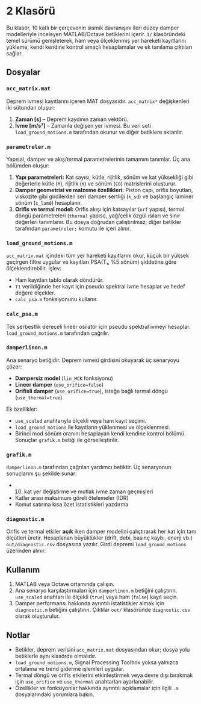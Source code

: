 # 2 Klasörü

Bu klasör, 10 katlı bir çerçevenin sismik davranışını ileri düzey damper modelleriyle inceleyen MATLAB/Octave betiklerini içerir. `1/` klasöründeki temel sürümü genişleterek, ham veya ölçeklenmiş yer hareketi kayıtlarını yükleme, kendi kendine kontrol amaçlı hesaplamalar ve ek tanılama çıktıları sağlar.

## Dosyalar

### `acc_matrix.mat`
Deprem ivmesi kayıtlarını içeren MAT dosyasıdır. `acc_matrix*` değişkenleri iki sütundan oluşur:
1. **Zaman [s]** – Deprem kaydının zaman vektörü.
2. **İvme [m/s²]** – Zamanla değişen yer ivmesi.
Bu veri seti `load_ground_motions.m` tarafından okunur ve diğer betiklere aktarılır.

### `parametreler.m`
Yapısal, damper ve akış/termal parametrelerinin tamamını tanımlar. Üç ana bölümden oluşur:
1. **Yapı parametreleri:** Kat sayısı, kütle, rijitlik, sönüm ve kat yüksekliği gibi değerlerle kütle (`M`), rijitlik (`K`) ve sönüm (`C0`) matrislerini oluşturur.
2. **Damper geometrisi ve malzeme özellikleri:** Piston çapı, orifis boyutları, viskozite gibi girdilerden seri damper sertliği (`k_sd`) ve başlangıç laminer sönüm (`c_lam0`) hesaplanır.
3. **Orifis ve termal model:** Orifis akışı için katsayılar (`orf` yapısı), termal döngü parametreleri (`thermal` yapısı), yağ/çelik özgül ısıları ve sınır değerleri tanımlanır.
Bu dosya doğrudan çalıştırılmaz; diğer betikler tarafından `parametreler;` komutu ile içeri alınır.

### `load_ground_motions.m`
`acc_matrix.mat` içindeki tüm yer hareketi kayıtlarını okur, küçük bir yüksek geçirgen filtre uygular ve kayıtları PSA(T₁, %5 sönüm) şiddetine göre ölçeklendirebilir. İşlev:
- Ham kayıtları tablo olarak döndürür.
- `T1` verildiğinde her kayıt için pseudo spektral ivme hesaplar ve hedef değere ölçekler.
- `calc_psa.m` fonksiyonunu kullanır.

### `calc_psa.m`
Tek serbestlik dereceli lineer osilatör için pseudo spektral ivmeyi hesaplar. `load_ground_motions.m` tarafından çağrılır.

### `damperlinon.m`
Ana senaryo betiğidir. Deprem ivmesi girdisini okuyarak üç senaryoyu çözer:
- **Dampersiz model** (`lin_MCK` fonksiyonu)
- **Lineer damper** (`use_orifice=false`)
- **Orifisli damper** (`use_orifice=true`), isteğe bağlı termal döngü (`use_thermal=true`)

Ek özellikler:
- `use_scaled` anahtarıyla ölçekli veya ham kayıt seçimi.
- `load_ground_motions` ile kayıtların yüklenmesi ve ölçeklenmesi.
- Birinci mod sönüm oranını hesaplayan kendi kendine kontrol bölümü.
Sonuçlar `grafik.m` betiği ile görselleştirilir.

### `grafik.m`
`damperlinon.m` tarafından çağrılan yardımcı betiktir. Üç senaryonun sonuçlarını şu şekilde sunar:
- 10. kat yer değiştirme ve mutlak ivme zaman geçmişleri
- Katlar arası maksimum göreli ötelemeler (IDR)
- Komut satırına kısa özet istatistikleri yazdırma

### `diagnostic.m`
Orifis ve termal etkiler **açık** iken damper modelini çalıştırarak her kat için tanı ölçütleri üretir. Hesaplanan büyüklükler (drift, debi, basınç kaybı, enerji vb.) `out/diagnostic.csv` dosyasına yazılır. Girdi depremi `load_ground_motions` üzerinden alınır.

## Kullanım
1. MATLAB veya Octave ortamında çalışın.
2. Ana senaryo karşılaştırmaları için `damperlinon.m` betiğini çalıştırın. `use_scaled` anahtarı ile ölçekli (`true`) veya ham (`false`) kayıt seçin.
3. Damper performansı hakkında ayrıntılı istatistikler almak için `diagnostic.m` betiğini çalıştırın. Çıktılar `out/` klasöründe `diagnostic.csv` olarak oluşturulur.

## Notlar
- Betikler, deprem verisini `acc_matrix.mat` dosyasından okur; dosya yolu betiklerle aynı klasörde olmalıdır.
- `load_ground_motions.m`, Signal Processing Toolbox yoksa yalnızca ortalama ve trend giderme işlemleri uygular.
- Termal döngü ve orifis etkilerini etkinleştirmek veya devre dışı bırakmak için `use_orifice` ve `use_thermal` anahtarları ayarlanabilir.
- Özellikler ve fonksiyonlar hakkında ayrıntılı açıklamalar için ilgili `.m` dosyalarındaki yorumlara bakın.